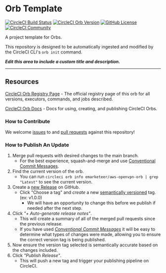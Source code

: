 # Orb Template


[![CircleCI Build Status](https://circleci.com/gh/eMarketeerSE/aws-openvpn-orb.svg?style=shield "CircleCI Build Status")](https://circleci.com/gh/eMarketeerSE/aws-openvpn-orb) [![CircleCI Orb Version](https://badges.circleci.com/orbs/emarketeer/aws-openvpn-orb.svg)](https://circleci.com/developer/orbs/orb/emarketeer/aws-openvpn-orb) [![GitHub License](https://img.shields.io/badge/license-MIT-lightgrey.svg)](https://raw.githubusercontent.com/eMarketeerSE/aws-openvpn-orb/master/LICENSE) [![CircleCI Community](https://img.shields.io/badge/community-CircleCI%20Discuss-343434.svg)](https://discuss.circleci.com/c/ecosystem/orbs)



A project template for Orbs.

This repository is designed to be automatically ingested and modified by the CircleCI CLI's `orb init` command.

_**Edit this area to include a custom title and description.**_

---

## Resources

[CircleCI Orb Registry Page](https://circleci.com/developer/orbs/orb/emarketeer/aws-openvpn-orb) - The official registry page of this orb for all versions, executors, commands, and jobs described.

[CircleCI Orb Docs](https://circleci.com/docs/orb-intro/#section=configuration) - Docs for using, creating, and publishing CircleCI Orbs.

### How to Contribute

We welcome [issues](https://github.com/eMarketeerSE/aws-openvpn-orb/issues) to and [pull requests](https://github.com/eMarketeerSE/aws-openvpn-orb/pulls) against this repository!

### How to Publish An Update
1. Merge pull requests with desired changes to the main branch.
    - For the best experience, squash-and-merge and use [Conventional Commit Messages](https://conventionalcommits.org/).
2. Find the current version of the orb.
    - You can run `circleci orb info emarketeer/aws-openvpn-orb | grep "Latest"` to see the current version.
3. Create a [new Release](https://github.com/eMarketeerSE/aws-openvpn-orb/releases/new) on GitHub.
    - Click "Choose a tag" and _create_ a new [semantically versioned](http://semver.org/) tag. (ex: v1.0.0)
      - We will have an opportunity to change this before we publish if needed after the next step.
4.  Click _"+ Auto-generate release notes"_.
    - This will create a summary of all of the merged pull requests since the previous release.
    - If you have used _[Conventional Commit Messages](https://conventionalcommits.org/)_ it will be easy to determine what types of changes were made, allowing you to ensure the correct version tag is being published.
5. Now ensure the version tag selected is semantically accurate based on the changes included.
6. Click _"Publish Release"_.
    - This will push a new tag and trigger your publishing pipeline on CircleCI.